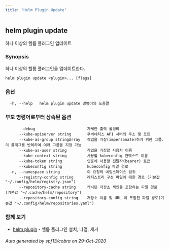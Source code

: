 ```yaml
---
title: "Helm Plugin Update"
---
```


## helm plugin update

하나 이상의 헬름 플러그인 업데이트

### Synopsis

하나 이상의 헬름 플러그인을 업데이트한다.

```
helm plugin update <plugin>... [flags]
```

### 옵션

```
  -h, --help   helm plugin update 명령어의 도움말
```

### 부모 명령어로부터 상속된 옵션

```
      --debug                       자세한 출력 활성화
      --kube-apiserver string       쿠버네티스 API 서버의 주소 및 포트
      --kube-as-group stringArray   작업을 가장(impersonate)하기 위한 그룹. 이 플래그를 반복하여 여러 그룹을 지정 가능
      --kube-as-user string         작업을 가장할 사용자 이름
      --kube-context string         사용할 kubeconfig 컨텍스트 이름
      --kube-token string           인증에 사용할 전달자(bearer) 토큰
      --kubeconfig string           kubeconfig 파일 경로
  -n, --namespace string            이 요청의 네임스페이스 범위
      --registry-config string      레지스트리 구성 파일에 대한 경로 (기본값 "~/.config/helm/registry.json")
      --repository-cache string     캐시된 저장소 색인을 포함하는 파일 경로 (기본값 "~/.cache/helm/repository")
      --repository-config string    저장소 이름 및 URL 이 포함된 파일 경로(기본값 "~/.config/helm/repositories.yaml")
```

### 함께 보기

* [helm plugin](helm_plugin.md)	 - 헬름 플러그인 설치, 나열, 제거

###### Auto generated by spf13/cobra on 29-Oct-2020
